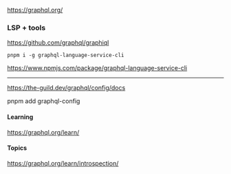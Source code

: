 https://graphql.org/

### LSP + tools

https://github.com/graphql/graphiql

```
pnpm i -g graphql-language-service-cli
```
https://www.npmjs.com/package/graphql-language-service-cli

---

https://the-guild.dev/graphql/config/docs

pnpm add graphql-config

#### Learning

https://graphql.org/learn/

#### Topics

https://graphql.org/learn/introspection/
